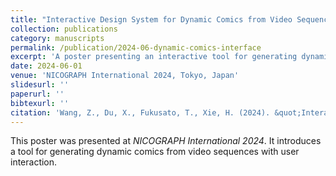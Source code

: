 ```yaml
---
title: "Interactive Design System for Dynamic Comics from Video Sequence"
collection: publications
category: manuscripts
permalink: /publication/2024-06-dynamic-comics-interface
excerpt: 'A poster presenting an interactive tool for generating dynamic comics from video sequences.'
date: 2024-06-01
venue: 'NICOGRAPH International 2024, Tokyo, Japan'
slidesurl: ''
paperurl: ''
bibtexurl: ''
citation: 'Wang, Z., Du, X., Fukusato, T., Xie, H. (2024). &quot;Interactive Design System for Dynamic Comics from Video Sequence.&quot; <i>NICOGRAPH International 2024</i>, Tokyo, Japan.'
---
```

This poster was presented at <i>NICOGRAPH International 2024</i>. It introduces a tool for generating dynamic comics from video sequences with user interaction.
